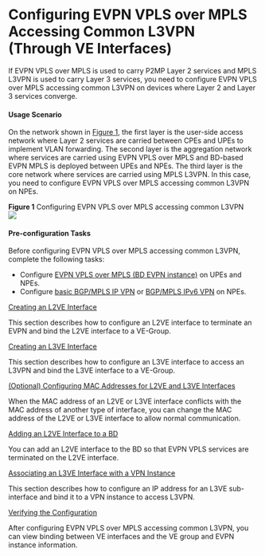Configuring EVPN VPLS over MPLS Accessing Common L3VPN (Through VE Interfaces)
==============================================================================

If EVPN VPLS over MPLS is used to carry P2MP Layer 2 services and MPLS L3VPN is used to carry Layer 3 services, you need to configure EVPN VPLS over MPLS accessing common L3VPN on devices where Layer 2 and Layer 3 services converge.

#### Usage Scenario

On the network shown in [Figure 1](#EN-US_TASK_0193235551__fig128162610614), the first layer is the user-side access network where Layer 2 services are carried between CPEs and UPEs to implement VLAN forwarding. The second layer is the aggregation network where services are carried using EVPN VPLS over MPLS and BD-based EVPN MPLS is deployed between UPEs and NPEs. The third layer is the core network where services are carried using MPLS L3VPN. In this case, you need to configure EVPN VPLS over MPLS accessing common L3VPN on NPEs.

**Figure 1** Configuring EVPN VPLS over MPLS accessing common L3VPN  
![](figure/en-us_image_0000001182396550.png)

#### Pre-configuration Tasks

Before configuring EVPN VPLS over MPLS accessing common L3VPN, complete the following tasks:

* Configure [EVPN VPLS over MPLS (BD EVPN instance)](dc_vrp_evpn_cfg_0065.html) on UPEs and NPEs.
* Configure [basic BGP/MPLS IP VPN](dc_vrp_mpls-l3vpn-v4_cfg_0154.html) or [BGP/MPLS IPv6 VPN](dc_vrp_mpls-l3vpn-v6_cfg_2057.html) on NPEs.


[Creating an L2VE Interface](../../../../software/nev8r10_vrpv8r16/user/vrp/dc_vrp_evpn_cfg_0156.html)

This section describes how to configure an L2VE interface to terminate an EVPN and bind the L2VE interface to a VE-Group.

[Creating an L3VE Interface](../../../../software/nev8r10_vrpv8r16/user/vrp/dc_vrp_evpn_cfg_0157.html)

This section describes how to configure an L3VE interface to access an L3VPN and bind the L3VE interface to a VE-Group.

[(Optional) Configuring MAC Addresses for L2VE and L3VE Interfaces](../../../../software/nev8r10_vrpv8r16/user/vrp/dc_ne_l2-l3_cfg_evpn.html)

When the MAC address of an L2VE or L3VE interface conflicts with the MAC address of another type of interface, you can change the MAC address of the L2VE or L3VE interface to allow normal communication.

[Adding an L2VE Interface to a BD](../../../../software/nev8r10_vrpv8r16/user/vrp/dc_vrp_evpn_cfg_0158.html)

You can add an L2VE interface to the BD so that EVPN VPLS services are terminated on the L2VE interface.

[Associating an L3VE Interface with a VPN Instance](../../../../software/nev8r10_vrpv8r16/user/vrp/dc_vrp_evpn_cfg_0159.html)

This section describes how to configure an IP address for an L3VE sub-interface and bind it to a VPN instance to access L3VPN.

[Verifying the Configuration](../../../../software/nev8r10_vrpv8r16/user/vrp/dc_vrp_evpn_cfg_0160.html)

After configuring EVPN VPLS over MPLS accessing common L3VPN, you can view binding between VE interfaces and the VE group and EVPN instance information.